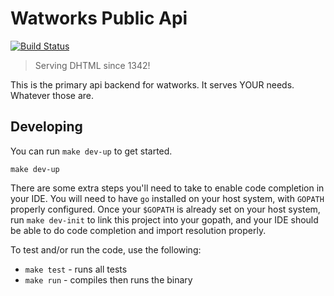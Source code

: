 # Watworks Public Api #

[![Build Status](https://travis-ci.org/watworks/watworks-public-api.svg?branch=master)](https://travis-ci.org/watworks/watworks-public-api)

> Serving DHTML since 1342!

This is the primary api backend for watworks.  It serves YOUR needs.  Whatever those are.

## Developing ##

You can run `make dev-up` to get started.

	make dev-up

There are some extra steps you'll need to take to enable code completion in your IDE.  You will need to have `go` installed on your host system, with `GOPATH` properly configured.  Once your `$GOPATH` is already set on your host system, run `make dev-init` to link this project into your gopath, and your IDE should be able to do code completion and import resolution properly.

To test and/or run the code, use the following:

* `make test` - runs all tests
* `make run` - compiles then runs the binary